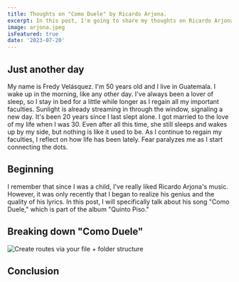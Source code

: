 ```yaml
---
title: Thoughts on "Como Duele" by Ricardo Arjona.
excerpt: In this post, I'm going to share my thoughts on Ricardo Arjona's song "Como Duele." In an exercise of schizophrenia, I want to discuss this from different perspectives.
image: arjona.jpeg
isFeatured: true
date: '2023-07-20'
---
```


## Just another day

My name is Fredy Velásquez. I'm 50 years old and I live in Guatemala. I wake up in the morning, like any other day. I've always been a lover of sleep, so I stay in bed for a little while longer as I regain all my important faculties. Sunlight is already streaming in through the window, signaling a new day. It's been 20 years since I last slept alone. I got married to the love of my life when I was 30. Even after all this time, she still sleeps and wakes up by my side, but nothing is like it used to be. As I continue to regain my faculties, I reflect on how life has been lately. Fear paralyzes me as I start connecting the dots.



## Beginning

I remember that since I was a child, I've really liked Ricardo Arjona's music. However, it was only recently that I began to realize his genius and the quality of his lyrics. In this post, I will specifically talk about his song "Como Duele," which is part of the album "Quinto Piso."

## Breaking down "Como Duele"



![Create routes via your file + folder structure](arjona4.jpeg)

## Conclusion
